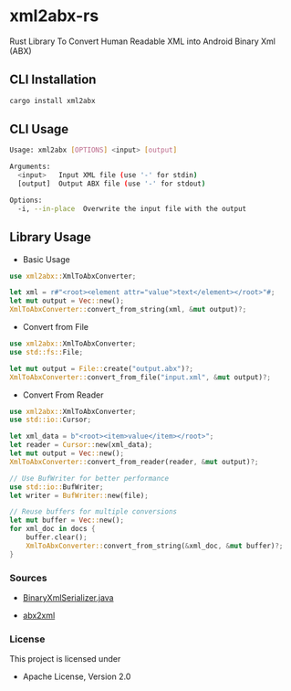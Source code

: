 # xml2abx-rs
Rust Library To Convert Human Readable XML into Android Binary Xml (ABX)


## CLI Installation
```bash
cargo install xml2abx
```

## CLI Usage
```bash
Usage: xml2abx [OPTIONS] <input> [output]

Arguments:
  <input>   Input XML file (use '-' for stdin)
  [output]  Output ABX file (use '-' for stdout)

Options:
  -i, --in-place  Overwrite the input file with the output
```

## Library Usage
- Basic Usage

```rust
use xml2abx::XmlToAbxConverter;

let xml = r#"<root><element attr="value">text</element></root>"#;
let mut output = Vec::new();
XmlToAbxConverter::convert_from_string(xml, &mut output)?;
```
- Convert from File

```rust
use xml2abx::XmlToAbxConverter;
use std::fs::File;

let mut output = File::create("output.abx")?;
XmlToAbxConverter::convert_from_file("input.xml", &mut output)?;
```

- Convert From Reader
```rust
use xml2abx::XmlToAbxConverter;
use std::io::Cursor;

let xml_data = b"<root><item>value</item></root>";
let reader = Cursor::new(xml_data);
let mut output = Vec::new();
XmlToAbxConverter::convert_from_reader(reader, &mut output)?;
```

```rust
// Use BufWriter for better performance
use std::io::BufWriter;
let writer = BufWriter::new(file);

// Reuse buffers for multiple conversions
let mut buffer = Vec::new();
for xml_doc in docs {
    buffer.clear();
    XmlToAbxConverter::convert_from_string(&xml_doc, &mut buffer)?;
}
```



### Sources
- [BinaryXmlSerializer.java](https://cs.android.com/android/platform/superproject/+/master:frameworks/base/core/java/com/android/internal/util/BinaryXmlSerializer.java;bpv=0)

- [abx2xml](https://github.com/rhythmcache/xml2abx-rs/edit/main/README.md)


### License
This project is licensed under
- Apache License, Version 2.0

